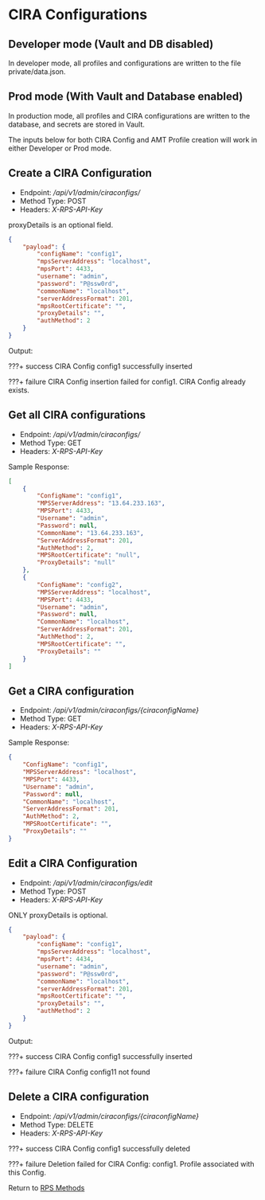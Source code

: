 # CIRA Configurations

## Developer mode (Vault and DB disabled)

In developer mode, all profiles and configurations are written to the file private/data.json.

## Prod mode (With Vault and Database enabled)

In production mode, all profiles and CIRA configurations are written to the database, and secrets are stored in Vault.

The inputs below for both CIRA Config and AMT Profile creation will work in either Developer or Prod mode.

## Create a CIRA Configuration

* Endpoint: */api/v1/admin/ciraconfigs/*
* Method Type: POST
* Headers: *X-RPS-API-Key*

proxyDetails is an optional field. 

```json
{
	"payload": {
		"configName": "config1",
		"mpsServerAddress": "localhost",
		"mpsPort": 4433,
		"username": "admin",
		"password": "P@ssw0rd",
		"commonName": "localhost",
		"serverAddressFormat": 201,
		"mpsRootCertificate": "",
		"proxyDetails": "", 
		"authMethod": 2
	}
}
```

Output:

???+ success
    CIRA Config config1 successfully inserted


???+ failure
    CIRA Config insertion failed for config1. CIRA Config already exists.

## Get all CIRA configurations

* Endpoint: */api/v1/admin/ciraconfigs/*
* Method Type: GET
* Headers: *X-RPS-API-Key*

Sample Response:

```json
[
    {
        "ConfigName": "config1",
        "MPSServerAddress": "13.64.233.163",
        "MPSPort": 4433,
        "Username": "admin",
        "Password": null,
        "CommonName": "13.64.233.163",
        "ServerAddressFormat": 201,
        "AuthMethod": 2,
        "MPSRootCertificate": "null",
        "ProxyDetails": "null"
    },
    {
        "ConfigName": "config2",
        "MPSServerAddress": "localhost",
        "MPSPort": 4433,
        "Username": "admin",
        "Password": null,
        "CommonName": "localhost",
        "ServerAddressFormat": 201,
        "AuthMethod": 2,
        "MPSRootCertificate": "",
        "ProxyDetails": ""
    }
]
```

## Get a CIRA configuration

* Endpoint: */api/v1/admin/ciraconfigs/{ciraconfigName}*
* Method Type: GET
* Headers: *X-RPS-API-Key*

Sample Response:

```json
{
    "ConfigName": "config1",
    "MPSServerAddress": "localhost",
    "MPSPort": 4433,
    "Username": "admin",
    "Password": null,
    "CommonName": "localhost",
    "ServerAddressFormat": 201,
    "AuthMethod": 2,
    "MPSRootCertificate": "",
    "ProxyDetails": ""
}
```

## Edit a CIRA Configuration

* Endpoint: */api/v1/admin/ciraconfigs/edit*
* Method Type: POST
* Headers: *X-RPS-API-Key*

ONLY proxyDetails is optional. 

```json
{
	"payload": {
		"configName": "config1",
		"mpsServerAddress": "localhost",
		"mpsPort": 4434,
		"username": "admin",
		"password": "P@ssw0rd",
		"commonName": "localhost",
		"serverAddressFormat": 201,
		"mpsRootCertificate": "",
		"proxyDetails": "", 
		"authMethod": 2
	}
}
```

Output:

???+ success
    CIRA Config config1 successfully inserted

???+ failure
    CIRA Config config11 not found

## Delete a CIRA configuration

* Endpoint: */api/v1/admin/ciraconfigs/{ciraconfigName}*
* Method Type: DELETE
* Headers: *X-RPS-API-Key*

???+ success
    CIRA Config config1 successfully deleted


???+ failure
    Deletion failed for CIRA Config: config1. Profile associated with this Config. 


Return to [RPS Methods](../indexRPS.md)
